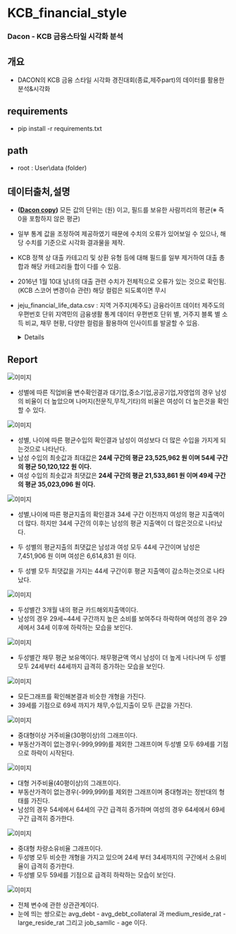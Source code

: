 # KCB_financial_style
### Dacon - KCB 금융스타일 시각화 분석
## 개요
* DACON의 KCB 금융 스타일 시각화 경진대회(종료,제주part)의 데이터를 활용한 분석&시각화


## requirements
* pip install -r requirements.txt


## path
* root : User\data (folder)


## 데이터출처,설명
* __([Dacon copy](https://dacon.io/competitions/official/82407/data/))__ 모든 값의 단위는 (원) 이고, 필드를 보유한 사람끼리의 평균(※ 즉 0을 포함하지 않은 평균) 
* 일부 통계 값을 조정하여 제공하였기 때문에 수치의 오류가 있어보일 수 있으나, 해당 수치를 기준으로 시각화 결과물을 제작. 
* KCB 정책 상 대출 카테고리 및 상환 유형 등에 대해 필드를 일부 제거하여 대출 총합과 해당 카테고리들 합이 다를 수 있음. 
* 2016년 1월 10대 남녀의 대출 관련 수치가 전체적으로 오류가 있는 것으로 확인됨. (KCB 스코어 변경이슈 관련) 해당 컬럼은 되도록이면 무시

* jeju_financial_life_data.csv : 지역 거주지(제주도) 금융라이프 데이터
제주도의 우편번호 단위 지역민의 금융생활 통계 데이터
우편번호 단위 별, 거주지 블록 별 소득 비교, 채무 현황, 다양한 컬럼을 활용하여 인사이트를 발굴할 수 있음.
    
    <details>
    <summary> Details </summary>

        zip_cd 신우편번호 신우편번호  지역: 제주특별자치도
        year_month 기준월 해당 정보 자료의 시점기준 정보   
        x_axis 좌표 해당 우편번호의 경도   
        y_axis 좌표 해당 우편번호의 위도   
        sex 성별 1: 남성, 2: 여성   
        age 연령대 5세 구간(24: 24세이하, 29: 25-29세, 34: 30-34세, …. , 74: 70-74세, 79: 75-79세, 99: 80세이상)   
        job_majorc 직업군별 비율-대기업 고객군의 직업군별 비율 : 대기업 ratio 범위 : 0~1
        job_smallc 직업군별 비율-중소기업 고객군의 직업군별 비율 : 중소기업 ratio 범위 : 0~1
        job_public 직업군별 비율-공기업 고객군의 직업군별 비율 : 공기업 ratio 범위 : 0~1
        job_profession 직업군별 비율-전문직 고객군의 직업군별 비율 : 전문직 ratio 범위 : 0~1
        job_self 직업군별 비율-자영업 고객군의 직업군별 비율 : 자영업 ratio 범위 : 0~1
        job_none 직업군별 비율-무직 고객군의 직업군별 비율 : 무직 ratio 범위 : 0~1
        job_other 직업분별 비율-기타 고객군의 직업군별 비율 : 판단불가 ratio 범위 : 0~1
        avg_income 평균연소득 고객군별 평균 KCB 결정연소득 numeric 단위 : 원
        med_income 중위연소득 고객군별 KCB 결정연소득의 중위수(median)값 numeric 단위 : 원
        avg_spend 평균소비액 고객군별 3개월 평균 KCB 총카드이용금액 numeric 단위 : 원
        avg_foreign_spend 평균해외소비액 고객군별 3개월 평균 KCB 총 카드해외이용금액 numeric 단위 : 원
        avg_debt 채무 평균보유액 고객군별 채무보유자의 평균 KCB 총대출잔액 numeric 단위 : 원
        avg_debt_credit 채무 평균보유액-신용대출 고객군별 채무보유자의 평균 KCB 신용대출잔액 numeric 단위 : 원
        avg_debt_noneb 채무 평균보유액-비은행대출 고객군별 채무보유자의 평균 KCB 비은행권대출잔액 numeric 단위 : 원
        avg_debt_mortgage 채무 평균보유액-주택담보대출 고객군별 채무보유자의 평균 KCB 주택담보대출잔액 numeric 단위 : 원
        avg_debt_deposit 채무 평균보유액-예적금유가증권담보대출 고객군별 채무보유자의 평균 KCB 예적금 또는 유가증권 담보대출 잔액 numeric 단위 : 원
        avg_debt_collateral 채무 평균보유액-물건담보대출 고객군별 채무보유자의 평균 KCB 물건담보(주거용 및 비주거용 부동산, 자동차 등) 대출 잔액 numeric 단위 : 원
        avg_credit_rat 평균관리지수 고객군별 신용평균 numeric  
        medium_resid_rat 중대형이상 거주비율 고객군의 중대형 평형 거주비율(30평 이상) (-999,999: 부동산가격이 없는경우) ratio 범위 : 0~1
        large_resid_rat 대형 거주비율 고객군의 대형 평형 거주비율(40평 이상) (-999,999: 부동산가격이 없는경우) ratio 범위 : 0~1
        vehicle_own_rat 중대형 차량소유비율 고객군별 중대형 차량소유비율 ratio 범위 : 0~1 

    <details>


## Report

![이미지](https://github.com/kdj6394/KCB_financial_style/blob/master/img/job_ratio%20by%20job.png?raw=true)

* 성별에 따른 직업비율 변수확인결과 대기업,중소기업,공공기업,자영업의 경우 남성의 비율이 더 높았으며 나머지(전문직,무직,기타)의 비율은 여성이 더 높은것을 확인 할 수 있다.


![이미지](https://github.com/kdj6394/KCB_financial_style/blob/master/img/avg_income.png?raw=true)

* 성별, 나이에 따른 평균수입의 확인결과 남성이 여성보다 더 많은 수입을 가지게 되는것으로 나타난다. 
* 남성 수입의 최솟값과 최대값은 __24세 구간의 평균 23,525,962 원 이며 54세 구간의 평균 50,120,122 원 이다.__
* 여성 수입의 최솟값과 최댓값은 __24세 구간의 평균 21,533,861 원 이며 49세 구간의 평균 35,023,096 원 이다.__


![이미지](https://github.com/kdj6394/KCB_financial_style/blob/master/img/avg_spend.png?raw=true)

* 성별,나이에 따른 평균지출의 확인결과 34세 구간 이전까지 여성의 평균 지출액이 더 많다. 하지만 34세 구간의 이후는 남성의 평균 지출액이 더 많은것으로 나타났다.
* 두 성별의 평균지출의 최댓값은 남성과 여성 모두 44세 구간이며 남성은 7,451,906 원 이며 여성은 6,614,831 원 이다.

* 두 성별 모두 최댓값을 가지는 44세 구간이후 평균 지출액이 감소하는것으로 나타났다.


![이미지](https://github.com/kdj6394/KCB_financial_style/blob/master/img/avg_foreign_spend.png?raw=true)

* 두성별간 3개월 내의 평균 카드해외지출액이다.
* 남성의 경우 29세~44세 구간까지 높은 소비를 보여주다 하락하며 여성의 경우 29세에서 34세 이후에 하락하는 모습을 보인다.

![이미지](https://github.com/kdj6394/KCB_financial_style/blob/master/img/avg_debt.png?raw=true)

* 두성별간 채무 평균 보유액이다. 채무평균액 역시 남성이 더 높게 나타나며 두 성별모두 24세부터 44세까지 급격히 증가하는 모습을 보인다.


![이미지](https://github.com/kdj6394/KCB_financial_style/blob/master/img/avg_all.png?raw=true)

* 모든그래프를 확인해본결과 비슷한 개형을 가진다.
* 39세를 기점으로 69세 까지가 채무,수입,지출이 모두 큰값을 가진다.


![이미지](https://github.com/kdj6394/KCB_financial_style/blob/master/img/medium_resid_rat.png?raw=true)

* 중대형이상 거주비율(30평이상)의 그래프이다.
* 부동산가격이 없는경우(-999,999)를 제외한 그래프이며 두성별 모두 69세를 기점으로 하락이 시작된다.

![이미지](https://github.com/kdj6394/KCB_financial_style/blob/master/img/large_resid_rat.png?raw=true)

* 대형 거주비율(40평이상)의 그래프이다.
* 부동산가격이 없는경우(-999,999)를 제외한 그래프이며 중대형과는 정반대의 형태를 가진다.
* 남성의 경우 54세에서 64세의 구간 급격히 증가하며 여성의 경우 64세에서 69세 구간 급격히 증가한다. 

![이미지](https://github.com/kdj6394/KCB_financial_style/blob/master/img/vehicle_own_rat.png?raw=true)

* 중대형 차량소유비율 그래프이다.
* 두성병 모두 비슷한 개형을 가지고 있으며 24세 부터 34세까지의 구간에서 소유비율이 급격히 증가한다.
* 두성별 모두 59세를 기점으로 급격히 하락하는 모습이 보인다.

![이미지](https://github.com/kdj6394/KCB_financial_style/blob/master/img/all_coreelation.png?raw=true)

* 전체 변수에 관한 상관관계이다.
* 눈에 띄는 쌍으로는 avg_debt - avg_debt_collateral 과 medium_reside_rat - large_reside_rat 그리고 job_samllc - age 이다.